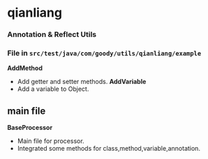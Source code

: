 # qianliang

### Annotation & Reflect Utils

### File in `src/test/java/com/goody/utils/qianliang/example`

**AddMethod**
* Add getter and setter methods.
  **AddVariable**
* Add a variable to Object.

## main file

**BaseProcessor**

* Main file for processor.
* Integrated some methods for class,method,variable,annotation.
